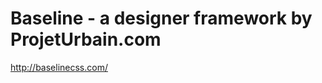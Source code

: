 <!--
id: 259339366
link: http://kevinisom.info/post/259339366/baseline-a-designer-framework-by-projeturbain-com
slug: baseline-a-designer-framework-by-projeturbain-com
date: Fri Nov 27 2009 22:51:57 GMT+1300 (NZDT)
raw: {"blog_name":"kevinisom","id":259339366,"post_url":"http://kevinisom.info/post/259339366/baseline-a-designer-framework-by-projeturbain-com","slug":"baseline-a-designer-framework-by-projeturbain-com","type":"link","date":"2009-11-27 09:51:57 GMT","timestamp":1259315517,"state":"published","format":"html","reblog_key":"kwnTxGoV","tags":[],"short_url":"http://tmblr.co/Zw68YyFTJHc","highlighted":[],"feed_item":"http://baselinecss.com/","from_feed_id":"650234","note_count":0,"title":"Baseline - a designer framework by ProjetUrbain.com","url":"http://baselinecss.com/","description":""}
publish: 2009-11-027
tags: 
title: Baseline - a designer framework by ProjetUrbain.com
-->


Baseline - a designer framework by ProjetUrbain.com
===================================================

<http://baselinecss.com/>

